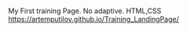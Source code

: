 # 
My First training Page. No adaptive. 
HTML,CSS 
https://artemputilov.github.io/Training_LandingPage/
